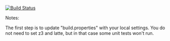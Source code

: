 [![Build Status](https://travis-ci.org/jonohulley/green.svg?branch=master)](https://travis-ci.org/jonohulley/green.svg?branch=master)

Notes:

The first step is to update "build.properties" with your local
settings.  You do not need to set z3 and latte, but in that case
some unit tests won't run.
   
